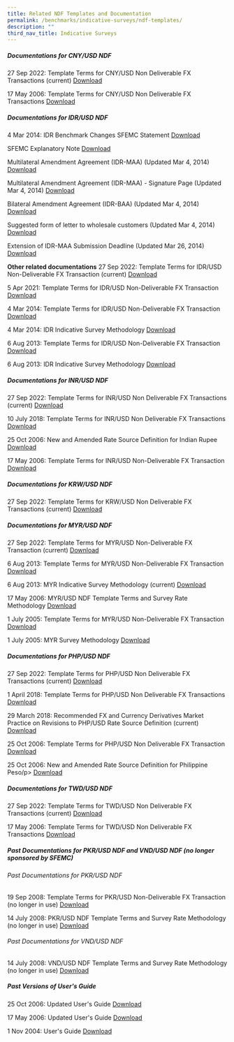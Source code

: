 ```yaml
---
title: Related NDF Templates and Documentation
permalink: /benchmarks/indicative-surveys/ndf-templates/
description: ""
third_nav_title: Indicative Surveys
---
```

##### Documentations for CNY/USD NDF #####
27 Sep 2022: Template Terms for CNY/USD Non Deliverable FX Transactions (current)
[Download](/files/Indicative%20Survey/NDF/CNY-USD/2022-09-27-CNY%20Template%20Rev%202006.pdf)

17 May 2006: Template Terms for CNY/USD Non Deliverable FX Transactions
[Download](/files/Indicative%20Survey/NDF/CNY-USD/2006-05-17-CNY_USD%20NDF%20Template%20(17%20Mar%202006).pdf)

##### Documentations for IDR/USD NDF #####
4 Mar 2014: IDR Benchmark Changes
SFEMC Statement
[Download](/files/Indicative%20Survey/NDF/IDR%20USD/2014-03-14-SFEMC_Statement_dtd_4_Mar_2014.pdf)

SFEMC Explanatory Note
[Download](/files/Indicative%20Survey/NDF/IDR%20USD/2014-03-14-SFEMC%20Explanatory%20Note%20dtd%204%20Mar%202014.pdf)

Multilateral Amendment Agreement (IDR-MAA) (Updated Mar 4, 2014)
[Download](/files/Indicative%20Survey/NDF/IDR%20USD/2014-03-14-Multilateral%20Amendment%20Agreement.pdf)

Multilateral Amendment Agreement (IDR-MAA) - Signature Page (Updated Mar 4, 2014)
[Download](/files/Indicative%20Survey/NDF/IDR%20USD/2014-03-14-IDR-MAA%20Signature%20Page%20dtd%204%20Mar%202014.docx)

Bilateral Amendment Agreement (IDR-BAA) (Updated Mar 4, 2014)
[Download](/files/Indicative%20Survey/NDF/IDR%20USD/2014-03-14-IDR-BAA%20dtd%204%20Mar%202014.docx)

Suggested form of letter to wholesale customers (Updated Mar 4, 2014)
[Download](/files/Indicative%20Survey/NDF/IDR%20USD/2014-03-14-IDR-MAA%20Post-Pub%20Letter%204%20Mar%202014.docx)

Extension of IDR-MAA Submission Deadline (Updated Mar 26, 2014)
[Download](/files/Indicative%20Survey/NDF/IDR%20USD/2014-03-14-Extension_of_IDR-MAA_Submission_Deadline.pdf)

**Other related documentations**
27 Sep 2022: Template Terms for IDR/USD Non-Deliverable FX Transaction (current)
[Download](/files/Indicative%20Survey/NDF/IDR%20USD/2022-09-27-IDR%20NDF%20Template%20Rev%20%202014.pdf)

5 Apr 2021: Template Terms for IDR/USD Non-Deliverable FX Transaction
[Download](/files/Indicative%20Survey/NDF/IDR%20USD/2021-04-05-Template%20Terms%20for%20IDRUSD%20Non-Deliverable%20FX%20Transaction_IDR%20NDF%20Template%20Rev%202014.pdf)

4 Mar 2014: Template Terms for IDR/USD Non-Deliverable FX Transaction
[Download](/files/Indicative%20Survey/NDF/IDR%20USD/2014-03-04-IDR%20NDF%20Template%20Rev%20dtd%204%20Mar%202014.pdf)

4 Mar 2014: IDR Indicative Survey Methodology
[Download](/files/Indicative%20Survey/NDF/IDR%20USD/2014-03-04-IDR%20Methodology%20Rev%20dtd%204%20Mar%202014.pdf)

6 Aug 2013: Template Terms for IDR/USD Non-Deliverable FX Transaction
[Download](/files/Indicative%20Survey/NDF/IDR%20USD/2013-08-06-IDR%20USD%20NDF%20template%20dtd%206%20Aug%202013.pdf)

6 Aug 2013: IDR Indicative Survey Methodology
[Download](/files/Indicative%20Survey/NDF/IDR%20USD/2013-08-06-IDR%20Indicative%20Survey%20Methodology.pdf)

##### Documentations for INR/USD NDF #####
27 Sep 2022: Template Terms for INR/USD Non Deliverable FX Transactions (current)
[Download](/files/Indicative%20Survey/NDF/INR-USD/2022-09-27-INR%20Template%20Rev%202018.pdf)

10 July 2018: Template Terms for INR/USD Non Deliverable FX Transactions
[Download](/files/Indicative%20Survey/NDF/INR-USD/2018-07-10-INR_USD%20NDF%20Template%20(10%20July%202018).pdf)

25 Oct 2006: New and Amended Rate Source Definition for Indian Rupee
[Download](/files/Indicative%20Survey/NDF/INR-USD/2006-10-25-New%20and%20Amended%20Rate%20Source%20Definition.pdf)

17 May 2006: Template Terms for INR/USD Non-Deliverable FX Transaction
[Download](/files/Indicative%20Survey/NDF/INR-USD/2006-05-17-INR%20Template%20Rev%20dtd%2017%20May%202006.pdf)

##### Documentations for KRW/USD NDF ##### 
27 Sep 2022: Template Terms for KRW/USD Non Deliverable FX Transactions (current)
[Download](/files/Indicative%20Survey/NDF/KRW-USD/2022-09-27-KRW%20Template%20Rev%202006.pdf)

##### Documentations for MYR/USD NDF #####
27 Sep 2022: Template Terms for MYR/USD Non-Deliverable FX Transaction (current)
[Download](/files/Indicative%20Survey/NDF/MYR-USD/2022-09-27-MYR%20NDF%20Template%20Rev%202016.pdf)

6 Aug 2013: Template Terms for MYR/USD Non-Deliverable FX Transaction
[Download](/files/Indicative%20Survey/NDF/MYR-USD/2013-08-06-MYR%20USD%20NDF%20Template%20dtd%206%20Aug%202013.pdf)

6 Aug 2013: MYR Indicative Survey Methodology (current)
[Download](/files/Indicative%20Survey/NDF/MYR-USD/2013-08-06-MYR%20Indicative%20Survey%20Methodology.pdf)

17 May 2006: MYR/USD NDF Template Terms and Survey Rate Methodology
[Download](/files/Indicative%20Survey/NDF/MYR-USD/2006-05-17-MYR%20Doc%20Package%20dtd%2017%20May%202006.pdf)

1 July 2005: Template Terms for MYR/USD Non-Deliverable FX Transaction
[Download](/files/Indicative%20Survey/NDF/MYR-USD/2005-07-01-MYR%20Confirmation%20Template%20dtd%201%20July%202005.pdf)

1 July 2005: MYR Survey Methodology
[Download](/files/Indicative%20Survey/NDF/MYR-USD/2005-07-01-MYR%20Survey%20Methodology%20dtd%201%20July%202005.pdf)

##### Documentations for PHP/USD NDF #####
27 Sep 2022: Template Terms for PHP/USD Non Deliverable FX Transactions (current)
[Download](/files/Indicative%20Survey/NDF/PHP-USD/2022-09-27-PHP%20Template%20Rev%20April%202018.pdf)

1 April 2018: Template Terms for PHP/USD Non Deliverable FX Transactions
[Download](/files/Indicative%20Survey/NDF/PHP-USD/2018-04-01-SFEMC%20PHP%20Template%20Revised%20(1%20April%202018).pdf)

29 March 2018: Recommended FX and Currency Derivatives Market Practice on Revisions to PHP/USD Rate Source Definition (current)
[Download](/files/Indicative%20Survey/NDF/PHP-USD/2018-03-29%20Market%20Practice_PHP%20Template%20Term.pdf)

25 Oct 2006: Template Terms for PHP/USD Non Deliverable FX Transaction
[Download](/files/Indicative%20Survey/NDF/PHP-USD/2006-10-25-PHP%20Template%20Rev%20dtd%2025%20Oct%202006.pdf)

25 Oct 2006: New and Amended Rate Source Definition for Philippine Peso/p>
[Download](/files/Indicative%20Survey/NDF/PHP-USD/2006-10-25-New%20and%20Amended%20Rate%20Source%20Definition.pdf)

##### Documentations for TWD/USD NDF #####
27 Sep 2022: Template Terms for TWD/USD Non Deliverable FX Transactions (current)
[Download](/files/Indicative%20Survey/NDF/TWD-USD/2022-09-27-TWD%20Template%20Rev%202006.pdf)

17 May 2006: Template Terms for TWD/USD Non Deliverable FX Transactions
[Download](/files/Indicative%20Survey/NDF/TWD-USD/2006-05-17-TWD_USD%20NDF%20Template%20(17%20May%202006).pdf)

##### Past Documentations for PKR/USD NDF and VND/USD NDF (no longer sponsored by SFEMC) #####
###### Past Documentations for PKR/USD NDF ######
19 Sep 2008: Template Terms for PKR/USD Non-Deliverable FX Transaction (no longer in use)
[Download](/files/Indicative%20Survey/NDF/PKR-USD/2008-09-19-PKR%20Template%20dtd%2019%20Sep%202008.pdf)

14 July 2008: PKR/USD NDF Template Terms and Survey Rate Methodology (no longer in use)
[Download](/files/Indicative%20Survey/NDF/PKR-USD/2008-07-14-PKR%20and%20VND%20Documentation%20package.pdf)

###### Past Documentations for VND/USD NDF ######
14 July 2008: VND/USD NDF Template Terms and Survey Rate Methodology (no longer in use)
[Download](/files/Indicative%20Survey/NDF/PKR-USD/2008-07-14-PKR%20and%20VND%20Documentation%20package.pdf)

##### Past Versions of User's Guide #####

25 Oct 2006: Updated User's Guide
[Download](/files/Indicative%20Survey/NDF/2006-10-25-User%20Guide%20dtd%2025%20Oct%202006.pdf)

17 May 2006: Updated User's Guide
[Download](/files/Indicative%20Survey/NDF/2006-05-17-User%20Guide%20dtd%2017%20May%202006.pdf)

1 Nov 2004: User's Guide
[Download](/files/Indicative%20Survey/NDF/2004-11-01-User%20Guide%20dtd%201%20Nov%202004.pdf)